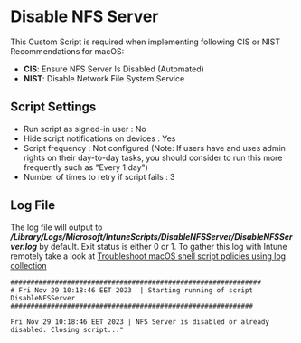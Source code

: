 # Disable NFS Server
This Custom Script is required when implementing following CIS or NIST Recommendations for macOS: 
- **CIS**: Ensure NFS Server Is Disabled (Automated)
- **NIST**: Disable Network File System Service

## Script Settings

- Run script as signed-in user : No
- Hide script notifications on devices : Yes
- Script frequency : Not configured (Note: If users have and uses admin rights on their day-to-day tasks, you should consider to run this more frequently such as "Every 1 day")
- Number of times to retry if script fails : 3

## Log File

The log file will output to ***/Library/Logs/Microsoft/IntuneScripts/DisableNFSServer/DisableNFSServer.log*** by default. Exit status is either 0 or 1. To gather this log with Intune remotely take a look at  [Troubleshoot macOS shell script policies using log collection](https://docs.microsoft.com/en-us/mem/intune/apps/macos-shell-scripts#troubleshoot-macos-shell-script-policies-using-log-collection)

```
##############################################################
# Fri Nov 29 10:18:46 EET 2023  | Starting running of script DisableNFSServer
############################################################

Fri Nov 29 10:18:46 EET 2023 | NFS Server is disabled or already disabled. Closing script..."
```
